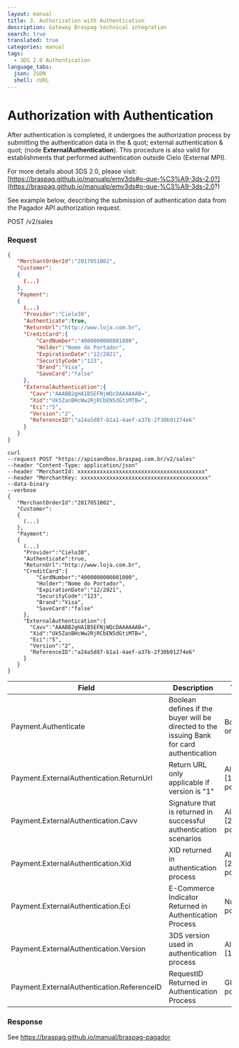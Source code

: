 ```yaml
---
layout: manual
title: 3. Authorization with Authentication
description: Gateway Braspag technical integration
search: true
translated: true
categories: manual
tags:
  - 3DS 2.0 Authentication
language_tabs:
  json: JSON
  shell: cURL
---
```


# Authorization with Authentication

After authentication is completed, it undergoes the authorization process by submitting the authentication data in the & quot; external authentication & quot; (node **ExternalAuthentication**).
This procedure is also valid for establishments that performed authentication outside Cielo (External MPI).

For more details about 3DS 2.0, please visit: [https://braspag.github.io/manualp/emv3ds#o-que-%C3%A9-3ds-2.0?] (https://braspag.github.io/manualp/emv3ds#o-que-%C3%A9-3ds-2.0?)

See example below, describing the submission of authentication data from the Pagador API authorization request.

<aside class="request"><span class="method post">POST</span> <span class="endpoint">/v2/sales</span></aside>

### Request

```json
{
   "MerchantOrderId":"2017051002",
   "Customer":
   {
     (...)
   },
   "Payment":
   {
     (...)
     "Provider":"Cielo30",
     "Authenticate":true,
     "ReturnUrl":"http://www.loja.com.br",
     "CreditCard":{
         "CardNumber":"4000000000001000",
         "Holder":"Nome do Portador",
         "ExpirationDate":"12/2021",
         "SecurityCode":"123",
         "Brand":"Visa",
         "SaveCard":"false"
     },
     "ExternalAuthentication":{
       "Cavv":"AAABB2gHA1B5EFNjWQcDAAAAAAB=",
       "Xid":"Uk5ZanBHcWw2RjRCbEN5dGtiMTB=",
       "Eci":"5",
       "Version":"2",
       "ReferenceID":"a24a5d87-b1a1-4aef-a37b-2f30b91274e6"
     }
   }
}
```

```shell
curl
--request POST "https://apisandbox.braspag.com.br/v2/sales"
--header "Content-Type: application/json"
--header "MerchantId: xxxxxxxxxxxxxxxxxxxxxxxxxxxxxxxxxxxxxxxx"
--header "MerchantKey: xxxxxxxxxxxxxxxxxxxxxxxxxxxxxxxxxxxxxxxx"
--data-binary
--verbose
{
   "MerchantOrderId":"2017051002",
   "Customer":
   {
     (...)
   },
   "Payment":
   {
     (...)
     "Provider":"Cielo30",
     "Authenticate":true,
     "ReturnUrl":"http://www.loja.com.br",
     "CreditCard":{
         "CardNumber":"4000000000001000",
         "Holder":"Nome do Portador",
         "ExpirationDate":"12/2021",
         "SecurityCode":"123",
         "Brand":"Visa",
         "SaveCard":"false"
     },
     "ExternalAuthentication":{
       "Cavv":"AAABB2gHA1B5EFNjWQcDAAAAAAB=",
       "Xid":"Uk5ZanBHcWw2RjRCbEN5dGtiMTB=",
       "Eci":"5",
       "Version":"2",
       "ReferenceID":"a24a5d87-b1a1-4aef-a37b-2f30b91274e6"
     }
   }
}
```

|**Field**|**Description**|**Type/Size**|**Required**|
|---|---|---|---|
|Payment.Authenticate|Boolean defines if the buyer will be directed to the issuing Bank for card authentication|Boolean (true or false)|Yes, when authentication was a success|
|Payment.ExternalAuthentication.ReturnUrl|Return URL only applicable if version is "1"|Alphanumeric [1024 positions]|Yes|
|Payment.ExternalAuthentication.Cavv|Signature that is returned in successful authentication scenarios|Alphanumeric [28 positions]|Yes, when authentication was a success|
|Payment.ExternalAuthentication.Xid|XID returned in authentication process|Alphanumeric [28 positions]|Yes, when the 3DS version is "1"|
|Payment.ExternalAuthentication.Eci|E-Commerce Indicator Returned in Authentication Process|Numeric [1 position]|Yes
|Payment.ExternalAuthentication.Version|3DS version used in authentication process|Alphanumeric [1 position]|Yes, when the version of 3DS is "2"|
|Payment.ExternalAuthentication.ReferenceID|RequestID Returned in Authentication Process|GUID [36 positions]|Yes, when the version of 3DS is "2"|

### Response

See https://braspag.github.io/manual/braspag-pagador
